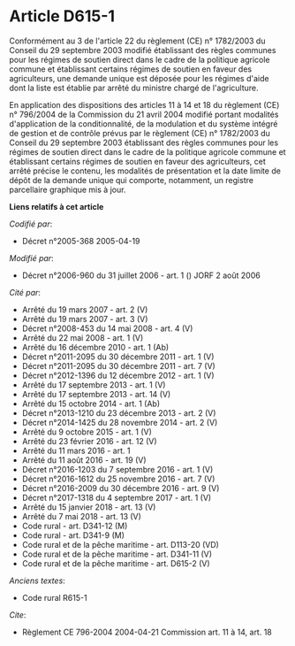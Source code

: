 # Article D615-1

Conformément au 3 de l'article 22 du règlement (CE) n° 1782/2003 du Conseil du 29 septembre 2003 modifié établissant des
règles communes pour les régimes de soutien direct dans le cadre de la politique agricole commune et établissant certains
régimes de soutien en faveur des agriculteurs, une demande unique est déposée pour les régimes d'aide dont la liste est
établie par arrêté du ministre chargé de l'agriculture.

En application des dispositions des articles 11 à 14 et 18 du règlement (CE) n° 796/2004 de la Commission du 21 avril 2004
modifié portant modalités d'application de la conditionnalité, de la modulation et du système intégré de gestion et de
contrôle prévus par le règlement (CE) n° 1782/2003 du Conseil du 29 septembre 2003 établissant des règles communes pour les
régimes de soutien direct dans le cadre de la politique agricole commune et établissant certains régimes de soutien en faveur
des agriculteurs, cet arrêté précise le contenu, les modalités de présentation et la date limite de dépôt de la demande
unique qui comporte, notamment, un registre parcellaire graphique mis à jour.

**Liens relatifs à cet article**

_Codifié par_:

  - Décret n°2005-368 2005-04-19

_Modifié par_:

  - Décret n°2006-960 du 31 juillet 2006 - art. 1 () JORF 2 août 2006

_Cité par_:

  - Arrêté du 19 mars 2007 - art. 2 (V)
  - Arrêté du 19 mars 2007 - art. 3 (V)
  - Décret n°2008-453 du 14 mai 2008 - art. 4 (V)
  - Arrêté du 22 mai 2008 - art. 1 (V)
  - Arrêté du 16 décembre 2010 - art. 1 (Ab)
  - Décret n°2011-2095 du 30 décembre 2011 - art. 1 (V)
  - Décret n°2011-2095 du 30 décembre 2011 - art. 7 (V)
  - Décret n°2012-1396 du 12 décembre 2012 - art. 1 (V)
  - Arrêté du 17 septembre 2013 - art. 1 (V)
  - Arrêté du 17 septembre 2013 - art. 14 (V)
  - Arrêté du 15 octobre 2014 - art. 1 (Ab)
  - Décret n°2013-1210 du 23 décembre 2013 - art. 2 (V)
  - Décret n°2014-1425 du 28 novembre 2014 - art. 2 (V)
  - Arrêté du 9 octobre 2015 - art. 1 (V)
  - Arrêté du 23 février 2016 - art. 12 (V)
  - Arrêté du 11 mars 2016 - art. 1
  - Arrêté du 11 août 2016 - art. 19 (V)
  - Décret n°2016-1203 du 7 septembre 2016 - art. 1 (V)
  - Décret n°2016-1612 du 25 novembre 2016 - art. 7 (V)
  - Décret n°2016-2009 du 30 décembre 2016 - art. 9 (V)
  - Décret n°2017-1318 du 4 septembre 2017 - art. 1 (V)
  - Arrêté du 15 janvier 2018 - art. 13 (V)
  - Arrêté du 7 mai 2018 - art. 13 (V)
  - Code rural - art. D341-12 (M)
  - Code rural - art. D341-9 (M)
  - Code rural et de la pêche maritime - art. D113-20 (VD)
  - Code rural et de la pêche maritime - art. D341-11 (V)
  - Code rural et de la pêche maritime - art. D615-2 (V)

_Anciens textes_:

  - Code rural R615-1

_Cite_:

  - Règlement CE 796-2004 2004-04-21 Commission art. 11 à 14, art. 18
